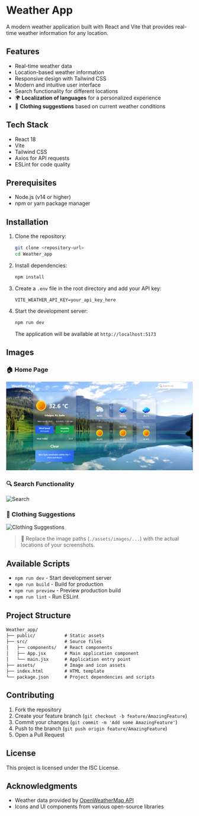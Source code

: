 # Weather App

A modern weather application built with React and Vite that provides real-time weather information for any location.

## Features

- Real-time weather data  
- Location-based weather information  
- Responsive design with Tailwind CSS  
- Modern and intuitive user interface  
- Search functionality for different locations  
- 🌍 **Localization of languages** for a personalized experience  
- 👕 **Clothing suggestions** based on current weather conditions  

## Tech Stack

- React 18  
- Vite  
- Tailwind CSS  
- Axios for API requests  
- ESLint for code quality  

## Prerequisites

- Node.js (v14 or higher)  
- npm or yarn package manager  

## Installation

1. Clone the repository:  
   ```bash
   git clone <repository-url>
   cd Weather_app
   ```

2. Install dependencies:  
   ```bash
   npm install
   ```

3. Create a `.env` file in the root directory and add your API key:  
   ```
   VITE_WEATHER_API_KEY=your_api_key_here
   ```

4. Start the development server:  
   ```bash
   npm run dev
   ```

   The application will be available at `http://localhost:5173`

## Images

### 🏠 Home Page  
![Home Page](https://github.com/kejal2005/weather_react/blob/bfb74e52fc2488cb0cd0c004e6e21a55b0544c0a/Screenshot%202025-06-02%20114745.png)

### 🔍 Search Functionality  
![Search](./assets/images/search.png)

### 👕 Clothing Suggestions  
![Clothing Suggestions](./assets/images/clothing.png)

> 📸 Replace the image paths (`./assets/images/...`) with the actual locations of your screenshots.

## Available Scripts

- `npm run dev` - Start development server  
- `npm run build` - Build for production  
- `npm run preview` - Preview production build  
- `npm run lint` - Run ESLint  

## Project Structure

```
Weather_app/
├── public/           # Static assets
├── src/              # Source files
│   ├── components/   # React components
│   ├── App.jsx       # Main application component
│   └── main.jsx      # Application entry point
├── assets/           # Image and icon assets
├── index.html        # HTML template
└── package.json      # Project dependencies and scripts
```

## Contributing

1. Fork the repository  
2. Create your feature branch (`git checkout -b feature/AmazingFeature`)  
3. Commit your changes (`git commit -m 'Add some AmazingFeature'`)  
4. Push to the branch (`git push origin feature/AmazingFeature`)  
5. Open a Pull Request  

## License

This project is licensed under the ISC License.

## Acknowledgments

- Weather data provided by [OpenWeatherMap API](https://openweathermap.org/api)  
- Icons and UI components from various open-source libraries  
